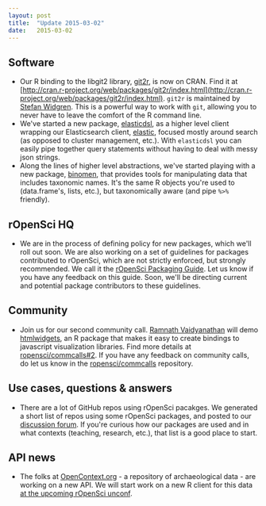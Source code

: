 ```yaml
---
layout: post
title:  "Update 2015-03-02"
date:   2015-03-02
---
```


## Software

* Our R binding to the libgit2 library, [git2r](https://github.com/ropensci/git2r), is now on CRAN. Find it at [http://cran.r-project.org/web/packages/git2r/index.html](http://cran.r-project.org/web/packages/git2r/index.html). `git2r` is maintained by [Stefan Widgren](https://github.com/stewid). This is a powerful way to work with `git`, allowing you to never have to leave the comfort of the R command line.
* We've started a new package, [elasticdsl](https://github.com/ropensci/elasticdsl), as a higher level client wrapping our Elasticsearch client, [elastic](https://github.com/ropensci/elastic), focused mostly around search (as opposed to cluster management, etc.). With `elasticdsl` you can easily pipe together query statements without having to deal with messy json strings.
* Along the lines of higher level abstractions, we've started playing with a new package, [binomen](https://github.com/ropensci/binomen), that provides tools for manipulating data that includes taxonomic names. It's the same R objects you're used to (data.frame's, lists, etc.), but taxonomically aware (and pipe `%>%` friendly).

## rOpenSci HQ

* We are in the process of defining policy for new packages, which we'll roll out soon. We are also working on a set of guidelines for packages contributed to rOpenSci, which are not strictly enforced, but strongly recommended. We call it the [rOpenSci Packaging Guide](https://github.com/ropensci/packaging_guide). Let us know if you have any feedback on this guide. Soon, we'll be directing current and potential package contributors to these guidelines. 

## Community

* Join us for our second community call. [Ramnath Vaidyanathan](https://github.com/ramnathv) will demo [htmlwidgets](http://www.htmlwidgets.org/), an R package that makes it easy to create bindings to javascript visualization libraries. Find more details at [ropensci/commcalls#2](https://github.com/ropensci/commcalls/issues/2). If you have any feedback on community calls, do let us know in the [ropensci/commcalls](https://github.com/ropensci/commcalls/issues/) repository. 

## Use cases, questions & answers

* There are a lot of GitHub repos using rOpenSci pacakges. We generated a short list of repos using some rOpenSci packages, and posted to our [discussion forum](http://discuss.ropensci.org/t/use-of-some-ropensci-packages-on-github/137). If you're curious how our packages are used and in what contexts (teaching, research, etc.), that list is a good place to start.

## API news

* The folks at [OpenContext.org](http://opencontext.org/) - a repository of archaeological data - are working on a new API. We will start work on a new R client for this data [at the upcoming rOpenSci unconf](https://github.com/ropensci/unconf/issues/16).
